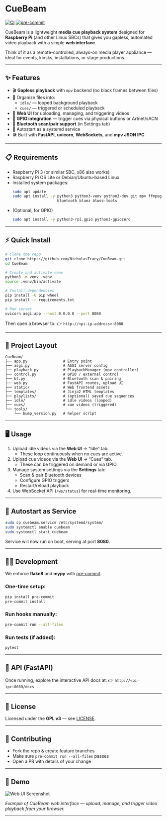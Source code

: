 # CueBeam

[![CI](https://github.com/<your-username>/CueBeam/actions/workflows/python-app.yml/badge.svg)](https://github.com/<your-username>/CueBeam/actions/workflows/python-app.yml)
[![pre-commit](https://github.com/<your-username>/CueBeam/actions/workflows/pre-commit.yml/badge.svg)](https://github.com/<your-username>/CueBeam/actions/workflows/pre-commit.yml)

CueBeam is a lightweight **media cue playback system** designed for **Raspberry Pi** (and other Linux SBCs) that gives you gapless, automated video playback with a simple **web interface**.

Think of it as a remote-controlled, always-on media player appliance — ideal for events, kiosks, installations, or stage productions.

---

## ✨ Features

- 🎬 **Gapless playback** with `mpv` backend (no black frames between files)
- 📂 Organize files into:
  - `idle/` — looped background playback
  - `cues/` — triggered or scheduled playback
- 📱 **Web UI** for uploading, managing, and triggering videos
- 🔌 **GPIO integration** — trigger cues via physical buttons or Artnet/sACN
- 📡 **Bluetooth scan/pair support** (in Settings tab)
- 🚀 Autostart as a systemd service
- 🛠️ Built with **FastAPI**, **uvicorn**, **WebSockets**, and **mpv JSON IPC**

---

## 📋 Requirements

- Raspberry Pi 3 (or similar SBC, x86 also works)
- Raspberry Pi OS Lite or Debian/Ubuntu-based Linux
- Installed system packages:
  ```bash
  sudo apt update
  sudo apt install -y python3 python3-venv python3-dev git mpv ffmpeg \
                      bluetooth bluez bluez-tools
  ```
- (Optional, for GPIO)
  ```bash
  sudo apt install -y python3-rpi.gpio python3-gpiozero
  ```

---

## ⚡ Quick Install

```bash
# Clone the repo
git clone https://github.com/NicholasTracy/CueBeam.git
cd CueBeam

# Create and activate venv
python3 -m venv .venv
source .venv/bin/activate

# Install dependencies
pip install -U pip wheel
pip install -r requirements.txt

# Run server
uvicorn asgi:app --host 0.0.0.0 --port 8080
```

Then open a browser to:
👉 `http://<pi-ip-address>:8080`

---

## 📂 Project Layout

```
CueBeam/
├── app.py                # Entry point
├── asgi.py               # ASGI server config
├── playback.py           # PlaybackManager (mpv controller)
├── control.py            # GPIO / external control
├── bt.py                 # Bluetooth scan & pairing
├── web.py                # FastAPI routes, upload UI
├── static/               # Web frontend assets
├── templates/            # Jinja2 HTML templates
├── playlists/            # (optional) saved cue sequences
├── idle/                 # idle videos (looped)
├── cues/                 # cue videos (triggered)
└── tools/
    └── bump_version.py   # helper script
```

---

## 🖥️ Usage

1. Upload idle videos via the **Web UI** → “Idle” tab.
   - These loop continuously when no cues are active.
2. Upload cue videos via the **Web UI** → “Cues” tab.
   - These can be triggered on demand or via GPIO.
3. Manage system settings via the **Settings** tab:
   - Scan & pair Bluetooth devices
   - Configure GPIO triggers
   - Restart/reload playback
4. Use WebSocket API (`/ws/status`) for real-time monitoring.

---

## 🔧 Autostart as Service

```bash
sudo cp cuebeam.service /etc/systemd/system/
sudo systemctl enable cuebeam
sudo systemctl start cuebeam
```

Service will now run on boot, serving at port **8080**.

---

## 👨‍💻 Development

We enforce **flake8** and **mypy** with [pre-commit](https://pre-commit.com/).

### One-time setup:

```bash
pip install pre-commit
pre-commit install
```

### Run hooks manually:

```bash
pre-commit run --all-files
```

### Run tests (if added):

```bash
pytest
```

---

## 📡 API (FastAPI)

Once running, explore the interactive API docs at:
👉 `http://<pi-ip>:8080/docs`

---

## 📜 License

Licensed under the **GPL v3** — see [LICENSE](LICENSE).

---

## 🙌 Contributing

- Fork the repo & create feature branches
- Make sure `pre-commit run --all-files` passes
- Open a PR with details of your change

---

## 📸 Demo

![Web UI Screenshot](static/demo.png)

_Example of CueBeam web interface — upload, manage, and trigger video playback from your browser._

---
